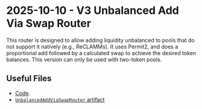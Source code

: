 # 2025-10-10 - V3 Unbalanced Add Via Swap Router

This router is designed to allow adding liquidity unbalanced to pools that do not support it natively (e.g., ReCLAMMs). It uses Permit2, and does a proportional add followed by a calculated swap to achieve the desired token balances. This version can only be used with two-token pools.

## Useful Files

- [Code](https://github.com/balancer/balancer-v3-monorepo/commit/46e053b17c0761a07b5fff899e8c7a7fb1a74874).
- [`UnbalancedAddViaSwapRouter` artifact](./artifact/UnbalancedAddViaSwapRouter.json)
